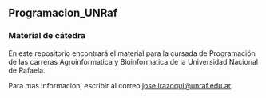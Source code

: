 ## Programacion_UNRaf

### Material de cátedra

En este repositorio encontrará el material para la cursada de Programación de las carreras Agroinformatica y Bioinformatica de la Universidad Nacional de Rafaela.

Para mas informacion, escribir al correo jose.irazoqui@unraf.edu.ar
